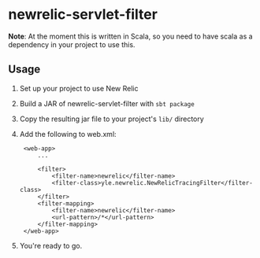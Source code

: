 # newrelic-servlet-filter

**Note**: At the moment this is written in Scala, so you need to have scala as a dependency in your project to use this. 

## Usage


1. Set up your project to use New Relic
2. Build a JAR of newrelic-servlet-filter with `sbt package`
3. Copy the resulting jar file to your project's `lib/` directory
4. Add the following to web.xml:


        <web-app>
            ...

            <filter>
                <filter-name>newrelic</filter-name>
                <filter-class>yle.newrelic.NewRelicTracingFilter</filter-class>
            </filter>
            <filter-mapping>
                <filter-name>newrelic</filter-name>
                <url-pattern>/*</url-pattern>
            </filter-mapping>
        </web-app>

4. You're ready to go. 

